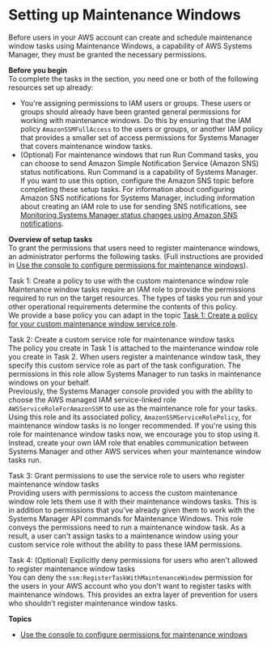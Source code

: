 # Setting up Maintenance Windows<a name="sysman-maintenance-permissions"></a>

Before users in your AWS account can create and schedule maintenance window tasks using Maintenance Windows, a capability of AWS Systems Manager, they must be granted the necessary permissions\.

**Before you begin**  
To complete the tasks in the section, you need one or both of the following resources set up already:
+ You're assigning permissions to IAM users or groups\. These users or groups should already have been granted general permissions for working with maintenance windows\. Do this by ensuring that the IAM policy `AmazonSSMFullAccess` to the users or groups, or another IAM policy that provides a smaller set of access permissions for Systems Manager that covers maintenance window tasks\. 
+ \(Optional\) For maintenance windows that run Run Command tasks, you can choose to send Amazon Simple Notification Service \(Amazon SNS\) status notifications\. Run Command is a capability of Systems Manager\. If you want to use this option, configure the Amazon SNS topic before completing these setup tasks\. For information about configuring Amazon SNS notifications for Systems Manager, including information about creating an IAM role to use for sending SNS notifications, see [Monitoring Systems Manager status changes using Amazon SNS notifications](monitoring-sns-notifications.md)\.

**Overview of setup tasks**  
To grant the permissions that users need to register maintenance windows, an administrator performs the following tasks\. \(Full instructions are provided in [Use the console to configure permissions for maintenance windows](sysman-maintenance-perm-console.md)\)\.

Task 1: Create a policy to use with the custom maintenance window role  
Maintenance window tasks require an IAM role to provide the permissions required to run on the target resources\. The types of tasks you run and your other operational requirements determine the contents of this policy\.  
We provide a base policy you can adapt in the topic [Task 1: Create a policy for your custom maintenance window service role](sysman-maintenance-perm-console.md#sysman-maintenance-role-policy)\.

Task 2: Create a custom service role for maintenance window tasks  
The policy you create in Task 1 is attached to the maintenance window role you create in Task 2\. When users register a maintenance window task, they specify this custom service role as part of the task configuration\. The permissions in this role allow Systems Manager to run tasks in maintenance windows on your behalf\.  
Previously, the Systems Manager console provided you with the ability to choose the AWS managed IAM service\-linked role `AWSServiceRoleForAmazonSSM` to use as the maintenance role for your tasks\. Using this role and its associated policy, `AmazonSSMServiceRolePolicy`, for maintenance window tasks is no longer recommended\. If you're using this role for maintenance window tasks now, we encourage you to stop using it\. Instead, create your own IAM role that enables communication between Systems Manager and other AWS services when your maintenance window tasks run\.

Task 3: Grant permissions to use the service role to users who register maintenance window tasks   
Providing users with permissions to access the custom maintenance window role lets them use it with their maintenance windows tasks\. This is in addition to permissions that you’ve already given them to work with the Systems Manager API commands for Maintenance Windows\. This role conveys the permissions need to run a maintenance window task\. As a result, a user can't assign tasks to a maintenance window using your custom service role without the ability to pass these IAM permissions\.

Task 4: \(Optional\) Explicitly deny permissions for users who aren't allowed to register maintenance window tasks  
You can deny the `ssm:RegisterTaskWithMaintenanceWindow` permission for the users in your AWS account who you don't want to register tasks with maintenance windows\. This provides an extra layer of prevention for users who shouldn’t register maintenance window tasks\.

**Topics**
+ [Use the console to configure permissions for maintenance windows](sysman-maintenance-perm-console.md)